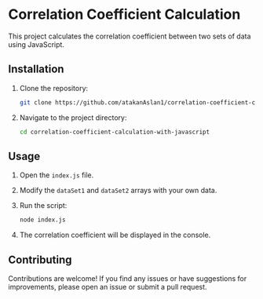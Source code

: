 # Correlation Coefficient Calculation

This project calculates the correlation coefficient between two sets of data using JavaScript.

## Installation

1. Clone the repository:

    ```bash
    git clone https://github.com/atakanAslan1/correlation-coefficient-calculation-with-javascript.git
    ```

2. Navigate to the project directory:

    ```bash
    cd correlation-coefficient-calculation-with-javascript
    ```


## Usage

1. Open the `index.js` file.

2. Modify the `dataSet1` and `dataSet2` arrays with your own data.

3. Run the script:

    ```bash
    node index.js
    ```

4. The correlation coefficient will be displayed in the console.

## Contributing

Contributions are welcome! If you find any issues or have suggestions for improvements, please open an issue or submit a pull request.

